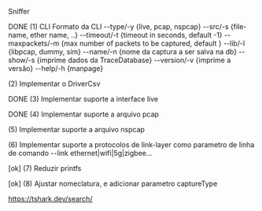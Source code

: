 Sniffer

DONE (1) CLI
    Formato da CLI
    --type/-y    {live, pcap, nspcap}
    --src/-s     {file-name, ether name, ..}
    --timeout/-t {timeout in seconds, default -1}
    --maxpackets/-m {max number of packets to be captured, default }
    --lib/-l     {libpcap, dummy, sim}
    --name/-n    {nome da captura a ser salva na db}
    --show/-s    {imprime dados da TraceDatabase}
    --version/-v {imprime a versão}
    --help/-h   {manpage}

(2) Implementar o DriverCsv

DONE (3) Implementar suporte a interface live

DONE (4) Implementar suporte a arquivo pcap

(5) Implementar suporte a arquivo nspcap

(6) Implementar suporte a protocolos de link-layer como parametro de linha de comando
    --link ethernet|wifi|5g|zigbee...

[ok] (7) Reduzir printfs

[ok] (8) Ajustar nomeclatura, e adicionar parametro captureType 

https://tshark.dev/search/


